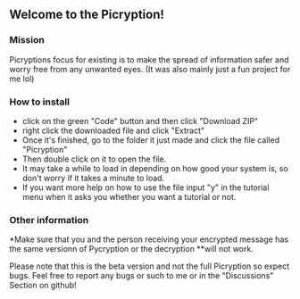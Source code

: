 ## Welcome to the Picryption!

### Mission

Picryptions focus for existing is to make the spread of information safer and worry free from any unwanted eyes. (It was also mainly just a fun project for me lol)

### How to install

- click on the green "Code" button and then click "Download ZIP"
- right click the downloaded file and click "Extract"
- Once it's finished, go to the folder it just made and click the file called "Picryption"
- Then double click on it to open the file.
- It may take a while to load in depending on how good your system is, so don't worry if it takes a minute to load.
- If you want more help on how to use the file input "y" in the tutorial menu when it asks you whether you want a tutorial or not.

### Other information

*Make sure that you and the person receiving your encrypted message has the same versionn of Pycryption or the decryption **will not work. 

Please note that this is the beta version and not the full Picryption so expect bugs. Feel free to report any bugs or such to me or in the "Discussions" Section on github!
